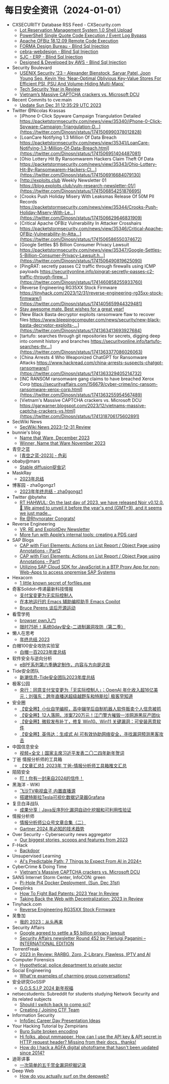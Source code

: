 # 每日安全资讯（2024-01-01）

- CXSECURITY Database RSS Feed - CXSecurity.com
  - [Lot Reservation Management System 1.0 Shell Upload](https://cxsecurity.com/issue/WLB-2023120063)
  - [PowerShell Single Quote Code Execution / Event Log Bypass](https://cxsecurity.com/issue/WLB-2023120062)
  - [Apache OFBiz 18.12.09 Remote Code Execution](https://cxsecurity.com/issue/WLB-2023120061)
  - [FORMA Design Bureau - Blind Sql Injection](https://cxsecurity.com/issue/WLB-2023120060)
  - [cebra-webdesign - Blind Sql Injection](https://cxsecurity.com/issue/WLB-2023120059)
  - [SJC - ERP - Blind Sql Injection](https://cxsecurity.com/issue/WLB-2023120058)
  - [Designed & Developed by AWS - Blind Sql Injection](https://cxsecurity.com/issue/WLB-2023120057)
- Security Boulevard
  - [USENIX Security ’23 – Alexander Bienstock, Sarvar Patel, Joon Young Seo, Kevin Yeo ‘Near-Optimal Oblivious Key-Value Stores For Efficient PSI, PSU And Volume-Hiding Multi-Maps’](https://securityboulevard.com/2023/12/usenix-security-23-alexander-bienstock-sarvar-patel-joon-young-seo-kevin-yeo-near-optimal-oblivious-key-value-stores-for-efficient-psi-psu-and-volume-hiding-multi-maps/)
  - [Tech Security Year in Review](https://securityboulevard.com/2023/12/tech-security-year-in-review/)
  - [Vietnam’s Massive CAPTCHA crackers vs. Microsoft DCU](https://securityboulevard.com/2023/12/vietnams-massive-captcha-crackers-vs-microsoft-dcu/)
- Recent Commits to cve:main
  - [Update Sun Dec 31 12:35:29 UTC 2023](https://github.com/trickest/cve/commit/8c58deaa6bffed81bb91d4246cc237510133ac8b)
- Twitter @Nicolas Krassas
  - [iPhone 0-Click Spyware Campaign Triangulation Detailed https://packetstormsecurity.com/news/view/35340/iPhone-0-Click-Spyware-Campaign-Triangulation-D...](https://twitter.com/Dinosn/status/1741506990378012828)
  - [LoanCare Notifying 1.3 Million Of Data Breach https://packetstormsecurity.com/news/view/35341/LoanCare-Notifying-1.3-Million-Of-Data-Breach.html](https://twitter.com/Dinosn/status/1741506951404487081)
  - [Ohio Lottery Hit By Ransomwarem Hackers Claim Theft Of Data https://packetstormsecurity.com/news/view/35343/Ohio-Lottery-Hit-By-Ransomwarem-Hackers-Cl...](https://twitter.com/Dinosn/status/1741506916684079130)
  - [http://exploits.club Weekly Newsletter 01 https://blog.exploits.club/vuln-research-newsletter-01/](https://twitter.com/Dinosn/status/1741506854251876695)
  - [Crooks Push Holiday Misery With Leaksmas Release Of 50M PII Records https://packetstormsecurity.com/news/view/35344/Crooks-Push-Holiday-Misery-With-Le...](https://twitter.com/Dinosn/status/1741506629646831909)
  - [Critical Apache OFBiz Vulnerability In Attacker Crosshairs https://packetstormsecurity.com/news/view/35346/Critical-Apache-OFBiz-Vulnerability-In-Atta...](https://twitter.com/Dinosn/status/1741506586550374672)
  - [Google Settles $5 Billion Consumer Privacy Lawsuit https://packetstormsecurity.com/news/view/35347/Google-Settles-5-Billion-Consumer-Privacy-Lawsuit.h...](https://twitter.com/Dinosn/status/1741506490819625090)
  - [PingRAT: secretly passes C2 traffic through firewalls using ICMP payloads https://securityonline.info/pingrat-secretly-passes-c2-traffic-through-firew...](https://twitter.com/Dinosn/status/1741460858255933760)
  - [Reverse Engineering RG35XX Stock Firmware https://tinyhack.com/2023/12/31/reverse-engineering-rg35xx-stock-firmware/](https://twitter.com/Dinosn/status/1741405659944329481)
  - [Stay awesome mate. Best wishes for a great year!](https://twitter.com/Dinosn/status/1741367496395923691)
  - [New Black Basta decryptor exploits ransomware flaw to recover files https://www.bleepingcomputer.com/news/security/new-black-basta-decryptor-exploits-...](https://twitter.com/Dinosn/status/1741363413693927684)
  - [tartufo: searches through git repositories for secrets, digging deep into commit history and branches https://securityonline.info/tartufo-searches-thr...](https://twitter.com/Dinosn/status/1741363377086026063)
  - [China Arrests 4 Who Weaponized ChatGPT for Ransomware Attacks https://www.hackread.com/china-arrests-suspects-chatgpt-ransomware/](https://twitter.com/Dinosn/status/1741363329405214732)
  - [INC RANSOM ransomware gang claims to have breached Xerox Corp https://securityaffairs.com/156679/cyber-crime/inc-ransom-ransomware-xerox-corp.html](https://twitter.com/Dinosn/status/1741363255954567489)
  - [Vietnam's Massive CAPTCHA crackers vs. Microsoft DCU https://garwarner.blogspot.com/2023/12/vietnams-massive-captcha-crackers-vs.html](https://twitter.com/Dinosn/status/1741318706175602891)
- SecWiki News
  - [SecWiki News 2023-12-31 Review](http://www.sec-wiki.com/?2023-12-31)
- bunnie's blog
  - [Name that Ware, December 2023](https://www.bunniestudios.com/blog/?p=6896)
  - [Winner, Name that Ware November 2023](https://www.bunniestudios.com/blog/?p=6893)
- 青空之蓝
  - [[青空之蓝-2023] - 色彩](https://blog.ixk.me/post/my-2023-year-end-summary)
- obaby@mars
  - [Stable diffusion捉虫记](https://h4ck.org.cn/2023/12/14942)
- MaskRay
  - [2023年总结](https://maskray.me/blog/2023-12-31-summary)
- 博客园 - zha0gongz1
  - [2023年年终总结 - zha0gongz1](https://www.cnblogs.com/zha0gongz1/p/17938051)
- Twitter @bytehx
  - [RT HAHWUL: On the last day of 2023, we have released Noir v0.12.0. 🎉 We aimed to unveil it before the year's end (GMT+9), and it seems we just made...](https://twitter.com/hahwul/status/1741458673422270678)
  - [Re @Rhynorater Congrats!](https://twitter.com/bytehx343/status/1741159736345522535)
- Reverse Engineering
  - [VR, RE and ExploitDev Newsletter](https://www.reddit.com/r/ReverseEngineering/comments/18vav4p/vr_re_and_exploitdev_newsletter/)
  - [More fun with Apple’s internal tools: creating a PDS card](https://www.reddit.com/r/ReverseEngineering/comments/18utypg/more_fun_with_apples_internal_tools_creating_a/)
- SAP Blogs
  - [CAP with Fiori Elements: Actions on List Report / Object Page using Annotations – Part2](https://blogs.sap.com/2023/12/31/cap-with-fiori-elements-actions-on-list-report-object-page-using-annotations-part2/)
  - [CAP with Fiori Elements: Actions on List Report / Object Page using Annotations – Part1](https://blogs.sap.com/2023/12/31/cap-with-fiori-elements-actions-on-list-report-object-page-using-annotations-part1/)
  - [Utilizing SAP Cloud SDK for JavaScript in a BTP Proxy App for non-Web-Apps to access onpremise SAP Systems](https://blogs.sap.com/2023/12/31/utilizing-sap-cloud-sdk-for-javascript-in-a-btp-proxy-app-for-non-web-apps-to-access-onpremise-sap-systems/)
- Hexacorn
  - [1 little known secret of forfiles.exe](https://www.hexacorn.com/blog/2023/12/31/1-little-known-secret-of-forfiles-exe/)
- 奇客Solidot–传递最新科技情报
  - [支付宝变更为无实际控制人](https://www.solidot.org/story?sid=77018)
  - [在本地运行的 Emacs 辅助编程助手 Emacs Copilot](https://www.solidot.org/story?sid=77017)
  - [Bruce Perens 谈后开源运动](https://www.solidot.org/story?sid=77016)
- 看雪学苑
  - [browser pwn入门](https://mp.weixin.qq.com/s?__biz=MjM5NTc2MDYxMw==&mid=2458532891&idx=1&sn=f41aca1acb1467444dee70234ce6a807&chksm=b18d0c9186fa8587d85b1c2acf88defcd509fc14b79f8a30099ed8c9293563a792bc91dfd743&scene=58&subscene=0#rd)
  - [限时75折！系统0day安全-二进制漏洞攻防（第二季）](https://mp.weixin.qq.com/s?__biz=MjM5NTc2MDYxMw==&mid=2458532891&idx=2&sn=c931879ff8deaf3cb5a35ce1915b0e4e&chksm=b18d0c9186fa85876b429cf901d11a30f8e7ae7a4039b3b1b17440647761c519936aa3b5ddf5&scene=58&subscene=0#rd)
- 懒人在思考
  - [年终总结 2023](https://mp.weixin.qq.com/s?__biz=MzA3NTEzMTUwNA==&mid=2651081657&idx=1&sn=26a0a5c75677717c7f49675bd6e49fed&chksm=8485d4a6b3f25db0e5bf02ade437cf6530591fe41569b56604aa84d1c09ef3b6144c274c87d1&scene=58&subscene=0#rd)
- 白帽100安全攻防实验室
  - [白帽一百2023年度总结](https://mp.weixin.qq.com/s?__biz=MzIxMDYyNTk3Nw==&mid=2247514766&idx=1&sn=d0599787a6f15c426d790c5dc5e922a6&chksm=97634e58a014c74ec5a1a9aab4d5b4f3efcc2ad1a60fe2f78eec8b8e534d189e8a9921636912&scene=58&subscene=0#rd)
- 软件安全与逆向分析
  - [eBPF系列第六季确定制作，内容与方向是这些](https://mp.weixin.qq.com/s?__biz=MzU3MTY5MzQxMA==&mid=2247484561&idx=1&sn=fb1d25437ac85c76430b35e498df1818&chksm=fcdd049ccbaa8d8a0da9532b61a648575fd8f83d292e04877809065c1de08d159e1b43ddcec2&scene=58&subscene=0#rd)
- Tide安全团队
  - [新潮信息-Tide安全团队2023年度总结](https://mp.weixin.qq.com/s?__biz=Mzg2NTA4OTI5NA==&mid=2247514488&idx=1&sn=43609e1629e92f30434f6bc924c370ca&chksm=ce5d9b19f92a120f765f5aad0e272189f367a197f4f17ee78604bf8b04c01ddab398aeca8001&scene=58&subscene=0#rd)
- 极客公园
  - [央行：同意支付宝变更为「无实际控制人」；OpenAI 年化收入超16亿美元；刘强东：跨年直播送超级越野车和特斯拉| 极客早知道](https://mp.weixin.qq.com/s?__biz=MTMwNDMwODQ0MQ==&mid=2653029530&idx=1&sn=4f33b7e021815960f00b879ccbac4f05&chksm=7e57792c4920f03a657b313f8520c1899e63b24a1fc7be9feb7c7e4055ba53d8664903a342b4&scene=58&subscene=0#rd)
- 安全圈
  - [【安全圈】小伙自学编程，高中辍学后自制机器人软件贩卖个人信息被抓](https://mp.weixin.qq.com/s?__biz=MzIzMzE4NDU1OQ==&mid=2652051284&idx=1&sn=04f602a710876958c92604e5429a48cc&chksm=f36e3b14c419b2025597e54b841c6fe84f3a0483cfdb349ab7837b24b5c99875598792d2838f&scene=58&subscene=0#rd)
  - [【安全圈】12人落网，涉案720万元！江门警方摧毁一涉网游黑灰产团伙](https://mp.weixin.qq.com/s?__biz=MzIzMzE4NDU1OQ==&mid=2652051284&idx=2&sn=2173a0e37746a1e3648db5c70e1566cb&chksm=f36e3b14c419b202883eaae72cd2b79966d0b41ebc663b77feb5cdedceea05dc9eed7b8466be&scene=58&subscene=0#rd)
  - [【安全圈】微软发布补丁，修复 Win10、Win11 关键漏洞：可安装恶意软件](https://mp.weixin.qq.com/s?__biz=MzIzMzE4NDU1OQ==&mid=2652051284&idx=3&sn=06f666a486bd70466649bb3ec7689273&chksm=f36e3b14c419b202cd0fb000b25fef59ac489eedf1462c0d3a22529a85d09eb842d9e5b854da&scene=58&subscene=0#rd)
  - [【安全圈】英伟达：生成式 AI 可有效协助网络安全，寻找漏洞预测黑客攻击](https://mp.weixin.qq.com/s?__biz=MzIzMzE4NDU1OQ==&mid=2652051284&idx=4&sn=3bc77baea89be3365a702d06f4f4a8e7&chksm=f36e3b14c419b202c8fd52c607615189aecfd43d527fac7dd187037fa528d5e600a7b5cf96c9&scene=58&subscene=0#rd)
- 中国信息安全
  - [视频+全文丨国家主席习近平发表二〇二四年新年贺词](https://mp.weixin.qq.com/s?__biz=MzA5MzE5MDAzOA==&mid=2664201436&idx=1&sn=617183e2a2e258d4507fc213fc1da3f8&chksm=8b597e25bc2ef733447c65cf5b47d4faf9d468a815d459f6fd93b19cae973ce6bf3f154b1701&scene=58&subscene=0#rd)
- 丁爸 情报分析师的工具箱
  - [【文章汇总】2023年 丁爸-情报分析师工具箱推文汇总](https://mp.weixin.qq.com/s?__biz=MzI2MTE0NTE3Mw==&mid=2651141337&idx=1&sn=d784cc773204e94df8f4e06f6473a6d4&chksm=f1af43e3c6d8caf5ee9efb48465d13ad44f6b0285012843b880735a90658c4fcb8b1a4f3e9f3&scene=58&subscene=0#rd)
- 陌陌安全
  - [叮！你有一封来自2024的信件！](https://mp.weixin.qq.com/s?__biz=MzI2OTYzOTQzNw==&mid=2247488170&idx=1&sn=79c263c60b73c65167248c88e0032399&chksm=eadc18c8ddab91de527a1d10d459284c72b322c89d5e9e70d49e22dd124906789011730dc995&scene=58&subscene=0#rd)
- 黑海洋 - WIKI
  - [飞沙TV电视盒子 内置直播源](https://blog.upx8.com/3990)
  - [搭建特斯拉Tesla可视化数据记录器Grafana](https://blog.upx8.com/3989)
- 复旦白泽战队
  - [成果分享｜Java反序列化漏洞自动化挖掘和可利用性验证](https://mp.weixin.qq.com/s?__biz=MzU4NzUxOTI0OQ==&mid=2247488362&idx=1&sn=8341637b195712f0321860a677fae6e6&chksm=fdeb9714ca9c1e0265d3d3f100e2933bc5d5754e33d006953021340143284ddc02ef111b3516&scene=58&subscene=0#rd)
- 情报分析师
  - [情报分析师公众号文章合集（二）](https://mp.weixin.qq.com/s?__biz=MzA3Mjc1MTkwOA==&mid=2650543530&idx=1&sn=693264eecd74db0231ee64c50e4ab564&chksm=87113be1b066b2f7eed7922accc04cc480d67201f55e055c1fb43404359f404a6aa164a86e7f&scene=58&subscene=0#rd)
  - [Gartner 2024 年必知的技术趋势](https://mp.weixin.qq.com/s?__biz=MzA3Mjc1MTkwOA==&mid=2650543530&idx=2&sn=b2171b3a5a5725dd491e82675fecf0ae&chksm=87113be1b066b2f734652a3e81f903182b8e038246e66a5f2a80a91460f414dfe9f502bea5f4&scene=58&subscene=0#rd)
- Over Security - Cybersecurity news aggregator
  - [Our biggest stories, scoops and features from 2023](https://therecord.media/2023-year-in-review-highlights)
- F-Hack
  - [Backdoor](https://f-hack.com/backdoor/)
- Unsupervised Learning
  - [AI's Predictable Path: 7 Things to Expect From AI in 2024+](https://danielmiessler.com/p/ai-predictable-path-7-components-2024)
- CyberCrime & Doing Time
  - [Vietnam's Massive CAPTCHA crackers vs. Microsoft DCU](https://garwarner.blogspot.com/2023/12/vietnams-massive-captcha-crackers-vs.html)
- SANS Internet Storm Center, InfoCON: green
  - [Pi-Hole Pi4 Docker Deployment, (Sun, Dec 31st)](https://isc.sans.edu/diary/rss/30516)
- Deeplinks
  - [How To Fight Bad Patents: 2023 Year In Review](https://www.eff.org/deeplinks/2023/12/how-fight-bad-patents-2023-year-review)
  - [Taking Back the Web with Decentralization: 2023 in Review](https://www.eff.org/deeplinks/2023/12/taking-back-web-decentralization-2023-review)
- Tinyhack.com
  - [Reverse Engineering RG35XX Stock Firmware](https://tinyhack.com/2023/12/31/reverse-engineering-rg35xx-stock-firmware/)
- 吴鲁加
  - [我的 2023：从头再来](https://mp.weixin.qq.com/s?__biz=Mzg5NDY4ODM1MA==&mid=2247484582&idx=1&sn=5a3774158253dcbf27da267c2d627b96&chksm=c01a8997f76d0081cb12ceb6d16926520b1d1c597aa7a7d0e79cac107184dd5a3a84c797a2e5&scene=58&subscene=0#rd)
- Security Affairs
  - [Google agreed to settle a $5 billion privacy lawsuit](https://securityaffairs.com/156704/laws-and-regulations/google-settlement-5-billion-lawsuit.html)
  - [Security Affairs newsletter Round 452 by Pierluigi Paganini – INTERNATIONAL EDITION](https://securityaffairs.com/156696/breaking-news/security-affairs-newsletter-round-452-by-pierluigi-paganini-international-edition.html)
- TorrentFreak
  - [2023 in Review: RARBG, Zoro, Z-Library, Flawless, IPTV and AI](https://torrentfreak.com/2023-in-review-rarbg-zoro-z-library-flawless-iptv-and-ai-231231/)
- Computer Forensics
  - [Hypothetical: police department to private sector](https://www.reddit.com/r/computerforensics/comments/18v0j6s/hypothetical_police_department_to_private_sector/)
- Social Engineering
  - [What're examples of charming group conversations?](https://www.reddit.com/r/SocialEngineering/comments/18vi7s1/whatre_examples_of_charming_group_conversations/)
- 安全研究GoSSIP
  - [G.O.S.S.I.P 2024 新年祝福](https://mp.weixin.qq.com/s?__biz=Mzg5ODUxMzg0Ng==&mid=2247497068&idx=1&sn=6cf229cffcf72b374316c967fd6f856d&chksm=c063dbb5f71452a3770b8f7d8a5948c822addfb8e50e3b264c562c3c9bef5e7cf84045a47019&scene=58&subscene=0#rd)
- netsecstudents: Subreddit for students studying Network Security and its related subjects
  - [Should I switch back to comp sci?](https://www.reddit.com/r/netsecstudents/comments/18vaczz/should_i_switch_back_to_comp_sci/)
  - [Creating / Joining CTF Team](https://www.reddit.com/r/netsecstudents/comments/18uxa5j/creating_joining_ctf_team/)
- Information Security
  - [InfoSec Career Day Presentation Ideas](https://www.reddit.com/r/Information_Security/comments/18varbd/infosec_career_day_presentation_ideas/)
- Your Hacking Tutorial by Zempirians
  - [Burp Suite broken encoding](https://www.reddit.com/r/HowToHack/comments/18vg8fj/burp_suite_broken_encoding/)
  - [Hi folks, about nmmapper. How can I use the API key & API secret in HTTP request header? Missing from their docs.. thanks!](https://www.reddit.com/r/HowToHack/comments/18v6t08/hi_folks_about_nmmapper_how_can_i_use_the_api_key/)
  - [How do I hack a AGFA digital photoframe that hasn't been updated since 2014?](https://www.reddit.com/r/HowToHack/comments/18vc2i5/how_do_i_hack_a_agfa_digital_photoframe_that/)
- 迪哥讲事
  - [一次简单的五千赏金漏洞挖掘记录](https://mp.weixin.qq.com/s?__biz=MzIzMTIzNTM0MA==&mid=2247493194&idx=1&sn=547802c2786f3c905e56e0b598b27d84&chksm=e8a5ec29dfd2653f238244880f48032f4647e2503bd73b709dfebd3daf1c5704faa7ff59d826&scene=58&subscene=0#rd)
- Deep Web
  - [How do you actually surf on the deepweb?](https://www.reddit.com/r/deepweb/comments/18v2zqq/how_do_you_actually_surf_on_the_deepweb/)
